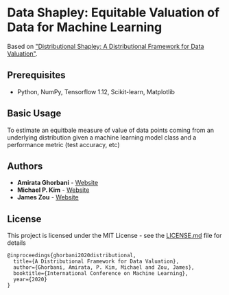 Data Shapley: Equitable Valuation of Data for Machine Learning
=====================================

Based on  ["Distributional Shapley: A Distributional Framework for Data Valuation"](https://arxiv.org/pdf/2002.12334.pdf).



## Prerequisites

- Python, NumPy, Tensorflow 1.12, Scikit-learn, Matplotlib

## Basic Usage

To estimate an equitbale measure of value of data points coming from an underlying distribution given a machine learning model class and a performance metric (test accuracy, etc)

## Authors

* **Amirata Ghorbani** - [Website](http://web.stanford.edu/~amiratag)
* **Michael P. Kim** - [Website](https://cs.stanford.edu/~mpkim/)
* **James Zou** - [Website](https://sites.google.com/site/jamesyzou/)

## License

This project is licensed under the MIT License - see the [LICENSE.md](LICENSE.md) file for details




```
@inproceedings{ghorbani2020distributional,
  title={A Distributional Framework for Data Valuation},
  author={Ghorbani, Amirata, P. Kim, Michael and Zou, James},
  booktitle={International Conference on Machine Learning},
  year={2020}
}
```
